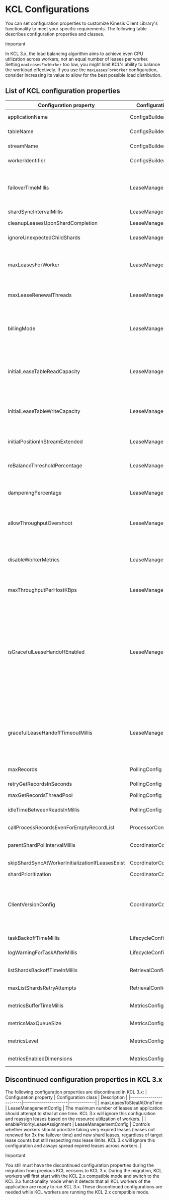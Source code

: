 # KCL Configurations

You can set configuration properties to customize Kinesis Client Library's functionality to meet your specific requirements. The following table describes configuration properties and classes.

> [!Important]
> In KCL 3.x, the load balancing algorithm aims to achieve even CPU utilization across workers, not an equal number of leases per worker. Setting `maxLeasesForWorker` too low, you might limit KCL's ability to balance the workload effectively. If you use the `maxLeasesForWorker` configuration, consider increasing its value to allow for the best possible load distribution.

## List of KCL configuration properties
| Configuration property | Configuration class | Description | Default value |
|---|---|---|---:|
| applicationName | ConfigsBuilder | The name for this the KCL application. Used as the default for the tableName and consumerName. | N/A |
| tableName | ConfigsBuilder | Allows overriding the table name used for the Amazon DynamoDB lease table. | N/A |
| streamName | ConfigsBuilder | The name of the stream that this application processes records from. | N/A |
| workerIdentifier | ConfigsBuilder | A unique identifier that represents this instantiation of the application processor. This must be unique. | N/A |
| failoverTimeMillis | LeaseManagementConfig | The number of milliseconds that must pass before you can consider a lease owner to have failed. For applications that have a large number of shards, this may be set to a higher number to reduce the number of DynamoDB IOPS required for tracking leases. | 10000 (10 seconds) |
| shardSyncIntervalMillis | LeaseManagementConfig | The time between shard sync calls. | 60000 (60 seconds) |
| cleanupLeasesUponShardCompletion | LeaseManagementConfig | When set, leases are removed as soon as the child leases have started processing. | TRUE |
| ignoreUnexpectedChildShards | LeaseManagementConfig | When set, child shards that have an open shard are ignored. This is primarily for DynamoDB Streams. | FALSE |
| maxLeasesForWorker | LeaseManagementConfig | The maximum number of leases a single worker should accept. Setting it too low may cause data loss if workers can't process all shards, and lead to a suboptimal lease assignment among workers. Consider total shard count, number of workers, and worker processing capacity when configuring it. | Unlimited |
| maxLeaseRenewalThreads | LeaseManagementConfig | Controls the size of the lease renewer thread pool. The more leases that your application could take, the larger this pool should be. | 20 |
| billingMode | LeaseManagementConfig | Determines the capacity mode of the lease table created in DynamoDB. There are two options: on-demand mode (PAY_PER_REQUEST) and provisioned mode. We recommend using the default setting of on-demand mode because it automatically scales to accommodate your workload without the need for capacity planning. | PAY_PER_REQUEST (on-demand mode) |
| initialLeaseTableReadCapacity | LeaseManagementConfig | The DynamoDB read capacity that is used if the Kinesis Client Library needs to create a new DynamoDB lease table with provisioned capacity mode. You can ignore this configuration if you are using the default on-demand capacity mode in billingMode configuration. | 10 |
| initialLeaseTableWriteCapacity | LeaseManagementConfig | The DynamoDB read capaciy that is used if the Kinesis Client Library needs to create a new DynamoDB lease table. You can ignore this configuration if you are using the default on-demand capacity mode in billingMode configuration. | 10 |
| initialPositionInStreamExtended | LeaseManagementConfig | The initial position in the stream that the application should start at. This is only used during initial lease creation. | InitialPositionInStream.TRIM_HORIZON |
| reBalanceThresholdPercentage | LeaseManagementConfig | A percentage value that determines when the load balancing algorithm should consider reassigning shards among workers.  This is a new configuration introduced in KCL 3.x. | 10 |
| dampeningPercentage | LeaseManagementConfig | A percentage value that is used to dampen the amount of load that will be moved from the overloaded worker in a single rebalance operation.  This is a new configuration introduced in KCL 3.x. | 60 |
| allowThroughputOvershoot | LeaseManagementConfig | Determines whether additional lease still needs to be taken from the overloaded worker even if it causes total amount of lease throughput taken to exceed the desired throughput amount.  This is a new configuration introduced in KCL 3.x. | TRUE |
| disableWorkerMetrics | LeaseManagementConfig | Determines if KCL should ignore resource metrics from workers (such as CPU utilization) when reassigning leases and load balancing. Set this to TRUE if you want to prevent KCL from load balancing based on CPU utilization.  This is a new configuration introduced in KCL 3.x. | FALSE |
| maxThroughputPerHostKBps | LeaseManagementConfig | Amount of the maximum throughput to assign to a worker during the lease assignment.  This is a new configuration introduced in KCL 3.x. | Unlimited |
| isGracefulLeaseHandoffEnabled | LeaseManagementConfig | Controls the behavior of lease handoff between workers. When set to true, KCL will attempt to gracefully transfer leases by allowing the shard's RecordProcessor sufficient time to complete processing before handing off the lease to another worker. This can help ensure data integrity and smooth transitions but may increase handoff time. When set to false, the lease will be handed off immediately without waiting for the RecordProcessor to shut down gracefully. This can lead to faster handoffs but may risk incomplete processing.  Note: Checkpointing must be implemented inside the shutdownRequested() method of the RecordProcessor to get benefited from the graceful lease handoff feature.  This is a new configuration introduced in KCL 3.x. | TRUE |
| gracefulLeaseHandoffTimeoutMillis | LeaseManagementConfig | Specifies the minimum time (in milliseconds) to wait for the current shard's RecordProcessor to gracefully shut down before forcefully transferring the lease to the next owner.   If your processRecords method typically runs longer than the default value, consider increasing this setting. This ensures the RecordProcessor has sufficient time to complete its processing before the lease transfer occurs.  This is a new configuration introduced in KCL 3.x. | 30000 (30 seconds) |
| maxRecords | PollingConfig | Allows setting the maximum number of records that Kinesis returns. | 10000 |
| retryGetRecordsInSeconds | PollingConfig | Configures the delay between GetRecords attempts for failures. | none |
| maxGetRecordsThreadPool | PollingConfig | The thread pool size used for GetRecords. | none |
| idleTimeBetweenReadsInMillis | PollingConfig | Determines how long KCL waits between GetRecords calls to poll the data from data streams. The unit is milliseconds. | 1500 |
| callProcessRecordsEvenForEmptyRecordList | ProcessorConfig | When set, the record processor is called even when no records were provided from Kinesis. | FALSE |
| parentShardPollIntervalMillis | CoordinatorConfig | How often a record processor should poll to see if the parent shard has been completed. The unit is milliseconds. | 10000 (10 seconds) |
| skipShardSyncAtWorkerInitializationIfLeasesExist | CoordinatorConfig | Disable synchronizing shard data if the lease table contains existing leases. | FALSE |
| shardPrioritization | CoordinatorConfig | Which shard prioritization to use. | NoOpShardPrioritization |
| ClientVersionConfig | CoordinatorConfig | Determines which KCL version compatibility mode the application will run in. This configuration is only for the migration from previous KCL versions. When migrating to 3.x, you need to set this configuration to CLIENT_VERSION_CONFIG_COMPATIBLE_WITH_2x. You can remove this configuration when you complete the migration. | CLIENT_VERSION_CONFIG_3x |
| taskBackoffTimeMillis | LifecycleConfig | The time to wait to retry failed KCL tasks. The unit is milliseconds. | 500 (0.5 seconds) |
| logWarningForTaskAfterMillis | LifecycleConfig | How long to wait before a warning is logged if a task hasn't completed. | none |
| listShardsBackoffTimeInMillis | RetrievalConfig | The number of milliseconds to wait between calls to ListShards when failures occur. The unit is milliseconds. | 1500 (1.5 seconds) |
| maxListShardsRetryAttempts | RetrievalConfig | The maximum number of times that ListShards retries before giving up. | 50 |
| metricsBufferTimeMillis | MetricsConfig | Specifies the maximum duration (in milliseconds) to buffer metrics before publishing them to CloudWatch. | 10000 (10 seconds) |
| metricsMaxQueueSize | MetricsConfig | Specifies the maximum number of metrics to buffer before publishing to CloudWatch. | 10000 |
| metricsLevel | MetricsConfig | Specifies the granularity level of CloudWatch metrics to be enabled and published.   Possible values: NONE, SUMMARY, DETAILED. | MetricsLevel.DETAILED |
| metricsEnabledDimensions | MetricsConfig | Controls allowed dimensions for CloudWatch Metrics. | All dimensions |

## Discontinued configuration properties in KCL 3.x
The following configuration properties are discontinued in KCL 3.x:
| Configuration property | Configuration class | Description |
|------------------------|----------------------|-------------|
| maxLeasesToStealAtOneTime | LeaseManagementConfig | The maximum number of leases an application should attempt to steal at one time. KCL 3.x will ignore this configuration and reassign leases based on the resource utilization of workers. |
| enablePriorityLeaseAssignment | LeaseManagementConfig | Controls whether workers should prioritize taking very expired leases (leases not renewed for 3x the failover time) and new shard leases, regardless of target lease counts but still respecting max lease limits. KCL 3.x will ignore this configuration and always spread expired leases across workers. |

> [!Important]
> You still must have the discontinued configuration properties during the migration from previous KCL verisons to KCL 3.x. During the migration, KCL workers will first start with the KCL 2.x compatible mode and switch to the KCL 3.x functionality mode when it detects that all KCL workers of the application are ready to run KCL 3.x. These discontinued configurations are needed while KCL workers are running the KCL 2.x compatible mode.
